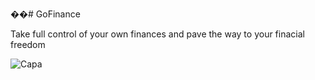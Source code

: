 ��# GoFinance

Take full control of your own finances and pave the way to your finacial freedom

![Capa](https://user-images.githubusercontent.com/67206853/122784845-34049480-d289-11eb-9434-96393ceb61da.png)
